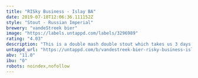 ```yaml
---
title: "RISky Business - Islay BA"
date: 2019-07-10T12:06:36.111152Z
style: "Stout - Russian Imperial"
brewery: "vandeStreek bier"
image: "https://labels.untappd.com/labels/3296989"
rating: "4.03"
description: "This is a double mash double stout which takes us 3 days to brew. We then matured it in Scottish Islay barrels to infuse those lovely smokey aromas."
untappd_url: "https://untappd.com/b/vandestreek-bier-risky-business-islay-ba/3296989"
abv: "11.0"
ibu: "0"
robots: noindex,nofollow
---
```

